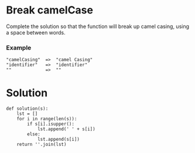 # Break camelCase

Complete the solution so that the function will break up camel casing, using a space between words.

### Example
```
"camelCasing"  =>  "camel Casing"
"identifier"   =>  "identifier"
""             =>  ""
```

# Solution
```
def solution(s):
    lst = []
    for i in range(len(s)):
        if s[i].isupper():
            lst.append(' ' + s[i])
        else:
            lst.append(s[i])
    return ''.join(lst)        
```